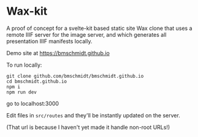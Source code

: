 # Wax-kit

A proof of concept for a svelte-kit based static site Wax clone that uses a remote IIIF server for the image server, and which generates all presentation IIIF manifests locally.

Demo site at https://bmschmidt.github.io

To run locally:

```
git clone github.com/bmschmidt/bmschmidt.github.io
cd bmschmidt.github.io
npm i
npm run dev

```
go to localhost:3000 

Edit files in `src/routes` and they'll be instantly updated on the server.

(That url is because I haven't yet made it handle non-root URLs!)

